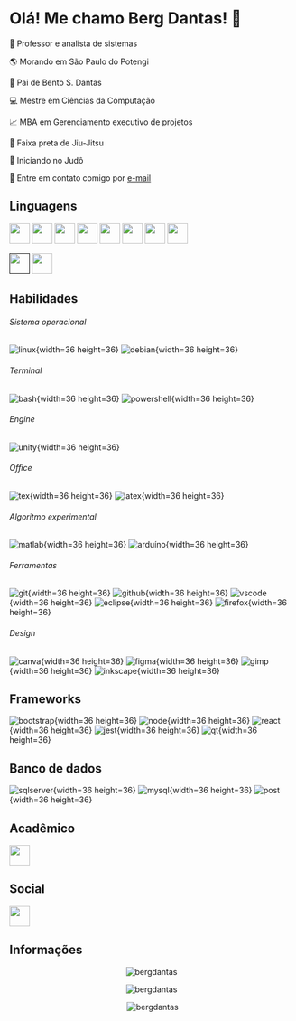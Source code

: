 
# Olá! Me chamo Berg Dantas! 👋

:beginner: Professor e analista de sistemas

:earth_americas: Morando em São Paulo do Potengi

:baby: Pai de Bento S. Dantas

:computer: Mestre em Ciências da Computação

:chart_with_upwards_trend: MBA em Gerenciamento executivo de projetos

:kimono: Faixa preta de Jiu-Jitsu

:space_invader: Iniciando no Judô

:e-mail: Entre em contato comigo por [e-mail](mailto:bergdantas@msn.com)


## Linguagens

<img src="https://cdn.jsdelivr.net/gh/devicons/devicon@latest/icons/html5/html5-original.svg" width=36 height=36 />
<img src="https://cdn.jsdelivr.net/gh/devicons/devicon@latest/icons/css3/css3-original.svg" width=36 height=36 />
<img src="https://cdn.jsdelivr.net/gh/devicons/devicon@latest/icons/c/c-original.svg" width=36 height=36 />
<img src="https://cdn.jsdelivr.net/gh/devicons/devicon@latest/icons/unifiedmodelinglanguage/unifiedmodelinglanguage-original.svg" width=36 height=36 />
<img src="https://cdn.jsdelivr.net/gh/devicons/devicon@latest/icons/java/java-original.svg" width=36 height=36 />
<img src="https://cdn.jsdelivr.net/gh/devicons/devicon@latest/icons/python/python-original.svg" width=36 height=36 />
<img src="https://cdn.jsdelivr.net/gh/devicons/devicon@latest/icons/javascript/javascript-original.svg" width=36 height=36 />
<img src="https://cdn.jsdelivr.net/gh/devicons/devicon@latest/icons/typescript/typescript-original.svg" width=36 height=36 />

<a href=""><img src="" width=36 height=36></a>
<img src="" width=36 height=36>


## Habilidades

###### Sistema operacional
![linux](https://cdn.jsdelivr.net/gh/devicons/devicon@latest/icons/linux/linux-original.svg){width=36 height=36}
![debian](https://cdn.jsdelivr.net/gh/devicons/devicon@latest/icons/debian/debian-original.svg){width=36 height=36}

###### Terminal

![bash](https://cdn.jsdelivr.net/gh/devicons/devicon@latest/icons/bash/bash-original.svg){width=36 height=36}
![powershell](https://cdn.jsdelivr.net/gh/devicons/devicon@latest/icons/powershell/powershell-original.svg
){width=36 height=36}

###### Engine

![unity](https://cdn.jsdelivr.net/gh/devicons/devicon@latest/icons/unity/unity-original.svg){width=36 height=36}

###### Office

![tex](https://cdn.jsdelivr.net/gh/devicons/devicon@latest/icons/tex/tex-original.svg){width=36 height=36}
![latex](https://cdn.jsdelivr.net/gh/devicons/devicon@latest/icons/latex/latex-original.svg){width=36 height=36}

###### Algoritmo experimental

![matlab](https://cdn.jsdelivr.net/gh/devicons/devicon@latest/icons/matlab/matlab-original.svg){width=36 height=36}
![arduíno](https://cdn.jsdelivr.net/gh/devicons/devicon@latest/icons/arduino/arduino-original.svg){width=36 height=36}

###### Ferramentas

![git](https://cdn.jsdelivr.net/gh/devicons/devicon@latest/icons/git/git-original.svg){width=36 height=36}
![github](https://cdn.jsdelivr.net/gh/devicons/devicon@latest/icons/github/github-original.svg){width=36 height=36}
![vscode](https://cdn.jsdelivr.net/gh/devicons/devicon@latest/icons/vscode/vscode-original.svg){width=36 height=36}
![eclipse](https://cdn.jsdelivr.net/gh/devicons/devicon@latest/icons/eclipse/eclipse-original.svg){width=36 height=36}
![firefox](https://cdn.jsdelivr.net/gh/devicons/devicon@latest/icons/firefox/firefox-original.svg){width=36 height=36}

###### Design
![canva](https://cdn.jsdelivr.net/gh/devicons/devicon@latest/icons/canva/canva-original.svg){width=36 height=36}
![figma](https://cdn.jsdelivr.net/gh/devicons/devicon@latest/icons/figma/figma-original.svg){width=36 height=36}
![gimp](https://cdn.jsdelivr.net/gh/devicons/devicon@latest/icons/gimp/gimp-original.svg){width=36 height=36}
![inkscape](https://cdn.jsdelivr.net/gh/devicons/devicon@latest/icons/inkscape/inkscape-original.svg){width=36 height=36}

## Frameworks

![bootstrap](https://cdn.jsdelivr.net/gh/devicons/devicon@latest/icons/bootstrap/bootstrap-original.svg){width=36 height=36}
![node](https://cdn.jsdelivr.net/gh/devicons/devicon@latest/icons/nodejs/nodejs-original.svg){width=36 height=36}
![react](https://cdn.jsdelivr.net/gh/devicons/devicon@latest/icons/react/react-original.svg){width=36 height=36}
![jest](https://cdn.jsdelivr.net/gh/devicons/devicon@latest/icons/jest/jest-plain.svg){width=36 height=36}
![qt](https://cdn.jsdelivr.net/gh/devicons/devicon@latest/icons/qt/qt-original.svg){width=36 height=36}

## Banco de dados
![sqlserver](https://cdn.jsdelivr.net/gh/devicons/devicon@latest/icons/microsoftsqlserver/microsoftsqlserver-original.svg){width=36 height=36}
![mysql](https://cdn.jsdelivr.net/gh/devicons/devicon@latest/icons/mysql/mysql-original.svg){width=36 height=36}
![post](https://cdn.jsdelivr.net/gh/devicons/devicon@latest/icons/postgresql/postgresql-original.svg){width=36 height=36}

## Acadêmico
<!-- [![Texto Alternativo](URL_da_Imagem)](URL_do_Link)-->
<a href="https://buscatextual.cnpq.br/buscatextual/visualizacv.do?id=K4296336Y9&tokenCaptchar=03AFcWeA783ag3NuwI0q-zIYFmkmASTMiIjDSR72_fRIs2WqB0vryXxgte4sB_Ok2FzEU1agJrFoqEFQ61MPY53hQAT_O7uXztXWJ9lLwYTINihOHGsWQ7XIM45G6KlqHhIrs5mE7o80o8mlh44U4hHLWKRTzU2c4l5hzgfOir-zWOvoZDM5Pnqo5ku37pl4_QVPwcL6FMt9p4DSSQl9vQThFZsLO2G6-06zX5G4QsXJNbczo0Ktj_TrZsgMtoo6SUwLDh1ue3K5PPWKFrDFcrGMBVBPBNfJDYAyC-50e7Krt55Vwi-Deak2XjDtkQpS_TxVJ24xGe8qeqxC2cHbGMdV8p-FVwkeK8qBWmFbYAlPlGsh2ymHyPqgWWXdENc3EJkZPuxDeMyI8jHuI-24NfEZrdWw7EtRhdqPhdY45v63G2_rIzKskPfrKcKhE-LJVE7WDyyprZQqJ11gdq6nNMrjK42M8Jxs0zgJ4DYxY9YmIYuWPWdwvdiMbBjMz5wBK9UEjXvz9jBh5Ondk-WRoLOA_WYRN6kf_k7i_r26IzqLTMOh9gSSnWG_cdNjjLn5djpFcX42B2Z8kZsEDplSyfpN9q72ISPeUWK23YZvEWwPt_cF8BcWTQJ531MpZOPd5rKVuBlN8OkSHFTJ8xdYNdlB7bjPWHeLpBVe6FpgXKN4wD0OZJYl--_58"><img src="https://www.ufpb.br/ppgs/contents/imagens/logo-lattes.png" width=36 height=36/></a> 

## Social

<a href="http://www.instagram.com/eumechamoberg"><img src="https://raw.githubusercontent.com/danielcranney/readme-generator/main/public/icons/socials/instagram.svg" width=36 height=36/></a> 


## Informações


<!-- profile views -->
<p align="center"> <img src="https://komarev.com/ghpvc/?username=bergdantas&label=Profile%20views&color=0e75b6&style=flat" alt="bergdantas" /> </p> 

<!-- languages </p>-->
<p align="center"><img  src="https://github-readme-stats.vercel.app/api/top-langs?username=bergdantas&show_icons=true&locale=en&layout=compact" alt="bergdantas" />

<!-- stats -->
<p align="center">&nbsp;<img  src="https://github-readme-stats.vercel.app/api?username=bergdantas&show_icons=true&locale=en" alt="bergdantas" /></p>